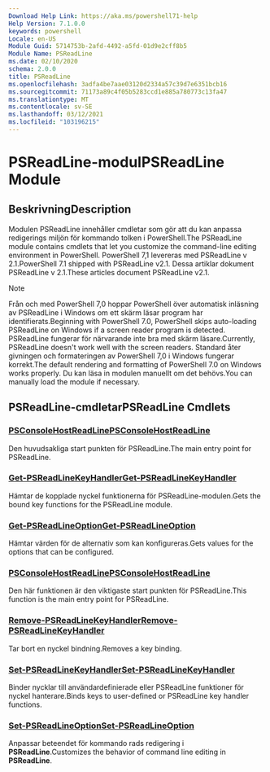 ```yaml
---
Download Help Link: https://aka.ms/powershell71-help
Help Version: 7.1.0.0
keywords: powershell
Locale: en-US
Module Guid: 5714753b-2afd-4492-a5fd-01d9e2cff8b5
Module Name: PSReadLine
ms.date: 02/10/2020
schema: 2.0.0
title: PSReadLine
ms.openlocfilehash: 3adfa4be7aae03120d2334a57c39d7e6351bcb16
ms.sourcegitcommit: 71173a89c4f05b5283ccd1e885a780773c13fa47
ms.translationtype: MT
ms.contentlocale: sv-SE
ms.lasthandoff: 03/12/2021
ms.locfileid: "103196215"
---
```

# <span data-ttu-id="dacb3-103">PSReadLine-modul</span><span class="sxs-lookup"><span data-stu-id="dacb3-103">PSReadLine Module</span></span>

## <span data-ttu-id="dacb3-104">Beskrivning</span><span class="sxs-lookup"><span data-stu-id="dacb3-104">Description</span></span>

<span data-ttu-id="dacb3-105">Modulen PSReadLine innehåller cmdletar som gör att du kan anpassa redigerings miljön för kommando tolken i PowerShell.</span><span class="sxs-lookup"><span data-stu-id="dacb3-105">The PSReadLine module contains cmdlets that let you customize the command-line editing environment in PowerShell.</span></span> <span data-ttu-id="dacb3-106">PowerShell 7,1 levereras med PSReadLine v 2.1.</span><span class="sxs-lookup"><span data-stu-id="dacb3-106">PowerShell 7.1 shipped with PSReadLine v2.1.</span></span> <span data-ttu-id="dacb3-107">Dessa artiklar dokument PSReadLine v 2.1.</span><span class="sxs-lookup"><span data-stu-id="dacb3-107">These articles document PSReadLine v2.1.</span></span>

> [!NOTE]
> <span data-ttu-id="dacb3-108">Från och med PowerShell 7,0 hoppar PowerShell över automatisk inläsning av PSReadLine i Windows om ett skärm läsar program har identifierats.</span><span class="sxs-lookup"><span data-stu-id="dacb3-108">Beginning with PowerShell 7.0, PowerShell skips auto-loading PSReadLine on Windows if a screen reader program is detected.</span></span> <span data-ttu-id="dacb3-109">PSReadLine fungerar för närvarande inte bra med skärm läsare.</span><span class="sxs-lookup"><span data-stu-id="dacb3-109">Currently, PSReadLine doesn't work well with the screen readers.</span></span> <span data-ttu-id="dacb3-110">Standard åter givningen och formateringen av PowerShell 7,0 i Windows fungerar korrekt.</span><span class="sxs-lookup"><span data-stu-id="dacb3-110">The default rendering and formatting of PowerShell 7.0 on Windows works properly.</span></span> <span data-ttu-id="dacb3-111">Du kan läsa in modulen manuellt om det behövs.</span><span class="sxs-lookup"><span data-stu-id="dacb3-111">You can manually load the module if necessary.</span></span>

## <span data-ttu-id="dacb3-112">PSReadLine-cmdletar</span><span class="sxs-lookup"><span data-stu-id="dacb3-112">PSReadLine Cmdlets</span></span>

### [<span data-ttu-id="dacb3-113">PSConsoleHostReadLine</span><span class="sxs-lookup"><span data-stu-id="dacb3-113">PSConsoleHostReadLine</span></span>](PSConsoleHostReadLine.md)
<span data-ttu-id="dacb3-114">Den huvudsakliga start punkten för PSReadLine.</span><span class="sxs-lookup"><span data-stu-id="dacb3-114">The main entry point for PSReadLine.</span></span>

### [<span data-ttu-id="dacb3-115">Get-PSReadLineKeyHandler</span><span class="sxs-lookup"><span data-stu-id="dacb3-115">Get-PSReadLineKeyHandler</span></span>](Get-PSReadLineKeyHandler.md)
<span data-ttu-id="dacb3-116">Hämtar de kopplade nyckel funktionerna för PSReadLine-modulen.</span><span class="sxs-lookup"><span data-stu-id="dacb3-116">Gets the bound key functions for the PSReadLine module.</span></span>

### [<span data-ttu-id="dacb3-117">Get-PSReadLineOption</span><span class="sxs-lookup"><span data-stu-id="dacb3-117">Get-PSReadLineOption</span></span>](Get-PSReadLineOption.md)
<span data-ttu-id="dacb3-118">Hämtar värden för de alternativ som kan konfigureras.</span><span class="sxs-lookup"><span data-stu-id="dacb3-118">Gets values for the options that can be configured.</span></span>

### [<span data-ttu-id="dacb3-119">PSConsoleHostReadLine</span><span class="sxs-lookup"><span data-stu-id="dacb3-119">PSConsoleHostReadLine</span></span>](PSConsoleHostReadLine.md)
<span data-ttu-id="dacb3-120">Den här funktionen är den viktigaste start punkten för PSReadLine.</span><span class="sxs-lookup"><span data-stu-id="dacb3-120">This function is the main entry point for PSReadLine.</span></span>

### [<span data-ttu-id="dacb3-121">Remove-PSReadLineKeyHandler</span><span class="sxs-lookup"><span data-stu-id="dacb3-121">Remove-PSReadLineKeyHandler</span></span>](Remove-PSReadLineKeyHandler.md)
<span data-ttu-id="dacb3-122">Tar bort en nyckel bindning.</span><span class="sxs-lookup"><span data-stu-id="dacb3-122">Removes a key binding.</span></span>

### [<span data-ttu-id="dacb3-123">Set-PSReadLineKeyHandler</span><span class="sxs-lookup"><span data-stu-id="dacb3-123">Set-PSReadLineKeyHandler</span></span>](Set-PSReadLineKeyHandler.md)
<span data-ttu-id="dacb3-124">Binder nycklar till användardefinierade eller PSReadLine funktioner för nyckel hanterare.</span><span class="sxs-lookup"><span data-stu-id="dacb3-124">Binds keys to user-defined or PSReadLine key handler functions.</span></span>

### [<span data-ttu-id="dacb3-125">Set-PSReadLineOption</span><span class="sxs-lookup"><span data-stu-id="dacb3-125">Set-PSReadLineOption</span></span>](Set-PSReadLineOption.md)
<span data-ttu-id="dacb3-126">Anpassar beteendet för kommando rads redigering i **PSReadLine**.</span><span class="sxs-lookup"><span data-stu-id="dacb3-126">Customizes the behavior of command line editing in **PSReadLine**.</span></span>

